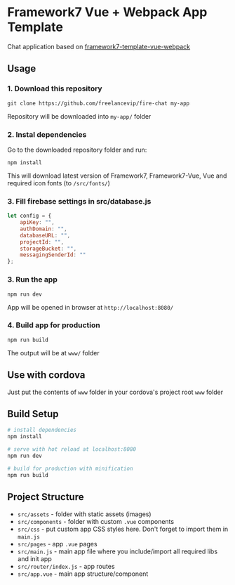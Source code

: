 # Framework7 Vue + Webpack App Template

Chat application based on [framework7-template-vue-webpack](https://github.com/framework7io/framework7-template-vue-webpack)

## Usage

### 1. Download this repository
```
git clone https://github.com/freelancevip/fire-chat my-app
```

Repository will be downloaded into `my-app/` folder

### 2. Instal dependencies

Go to the downloaded repository folder and run:
```
npm install
```

This will download latest version of Framework7, Framework7-Vue, Vue and required icon fonts (to `/src/fonts/`)

### 3. Fill firebase settings in src/database.js
~~~javascript
let config = {
    apiKey: "",
    authDomain: "",
    databaseURL: "",
    projectId: "",
    storageBucket: "",
    messagingSenderId: ""
};
~~~

### 3. Run the app

```
npm run dev
```

App will be opened in browser at `http://localhost:8080/`

### 4. Build app for production

```
npm run build
```

The output will be at `www/` folder

## Use with cordova

Just put the contents of `www` folder in your cordova's project root `www` folder

## Build Setup

``` bash
# install dependencies
npm install

# serve with hot reload at localhost:8080
npm run dev

# build for production with minification
npm run build
```

## Project Structure

* `src/assets` - folder with static assets (images)
* `src/components` - folder with custom `.vue` components
* `src/css` - put custom app CSS styles here. Don't forget to import them in `main.js`
* `src/pages` - app `.vue` pages
* `src/main.js` - main app file where you include/import all required libs and init app
* `src/router/index.js` - app routes
* `src/app.vue` - main app structure/component
